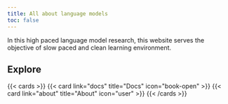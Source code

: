 ```yaml
---
title: All about language models
toc: false
---
```


In this high paced language model research, this website serves the objective of slow paced and clean learning environment.

## Explore

{{< cards >}}
  {{< card link="docs" title="Docs" icon="book-open" >}}
  {{< card link="about" title="About" icon="user" >}}
{{< /cards >}}


